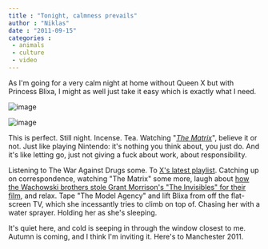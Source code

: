 ```yaml
---
title : "Tonight, calmness prevails"
author : "Niklas"
date : "2011-09-15"
categories : 
 - animals
 - culture
 - video
---
```


As I'm going for a very calm night at home without Queen X but with Princess Blixa, I might as well just take it easy which is exactly what I need.

![image](https://niklasblog.com/wp-content/wpid-2011-09-15-19.56.31.jpg)  
  
![image](https://niklasblog.com/wp-content/wpid-2011-09-15-19.56.19.jpg)

This is perfect. Still night. Incense. Tea. Watching "_[The Matrix](http://www.imdb.com/title/tt0133093)_", believe it or not. Just like playing Nintendo: it's nothing you think about, you just do. And it's like letting go, just not giving a fuck about work, about responsibility.

Listening to The War Against Drugs some. To [X's latest playlist](http://cyndamoore.wordpress.com/2011/09/15/the-feeling-i-cant-move-without-sliding). Catching up on correspondence, watching "The Matrix" some more, laugh about [how the Wachowski brothers stole Grant Morrison's "The Invisibles" for their film](http://www.fortunecity.com/tatooine/niven/142/recycleb/rb40.html), and relax. Tape "The Model Agency" and lift Blixa from off the flat-screen TV, which she incessantly tries to climb on top of. Chasing her with a water sprayer. Holding her as she's sleeping.

It's quiet here, and cold is seeping in through the window closest to me. Autumn is coming, and I think I'm inviting it. Here's to Manchester 2011.
